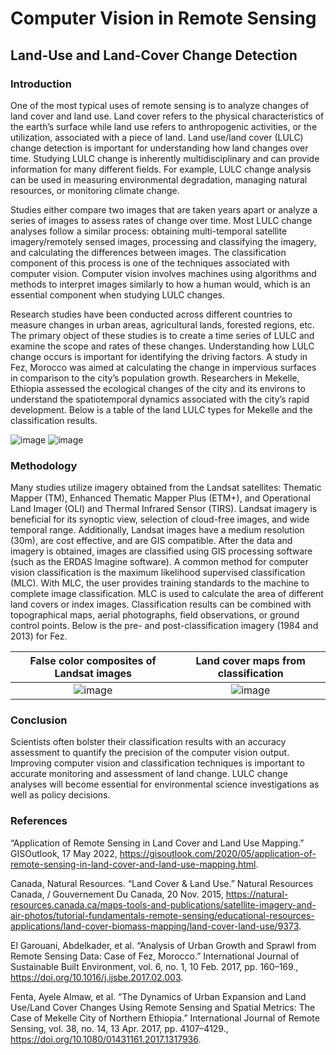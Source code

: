 # Computer Vision in Remote Sensing

## Land-Use and Land-Cover Change Detection

### Introduction

One of the most typical uses of remote sensing is to analyze changes of land cover and land use. Land cover refers to the physical characteristics of the earth’s surface while land use refers to anthropogenic activities, or the utilization, associated with a piece of land. Land use/land cover (LULC) change detection is important for understanding how land changes over time. Studying LULC change is inherently multidisciplinary and can provide information for many different fields. For example, LULC change analysis can be used in measuring environmental degradation, managing natural resources, or monitoring climate change. 

Studies either compare two images that are taken years apart or analyze a series of images to assess rates of change over time. Most LULC change analyses follow a similar process: obtaining multi-temporal satellite imagery/remotely sensed images, processing and classifying the imagery, and calculating the differences between images. The classification component of this process is one of the techniques associated with computer vision. Computer vision involves machines using algorithms and methods to interpret images similarly to how a human would, which is an essential component when studying LULC changes. 

Research studies have been conducted across different countries to measure changes in urban areas, agricultural lands, forested regions, etc. The primary object of these studies is to create a time series of LULC and examine the scope and rates of these changes. Understanding how LULC change occurs is important for identifying the driving factors. A study in Fez, Morocco was aimed at calculating the change in impervious surfaces in comparison to the city’s population growth. Researchers in Mekelle, Ethiopia assessed the ecological changes of the city and its environs to understand the spatiotemporal dynamics associated with the city’s rapid development. Below is a table of the land LULC types for Mekelle and the classification results.

![image](https://user-images.githubusercontent.com/127627133/234779767-4869b1b6-261d-49c8-a134-ebfc95085258.png)
![image](https://user-images.githubusercontent.com/127627133/234779797-bc8fed15-2795-481a-9d22-1acc7b0cdc59.png)


### Methodology

Many studies utilize imagery obtained from the Landsat satellites: Thematic Mapper (TM), Enhanced Thematic Mapper Plus (ETM+), and Operational Land Imager (OLI) and Thermal Infrared Sensor (TIRS). Landsat imagery is beneficial for its synoptic view, selection of cloud-free images, and wide temporal range. Additionally, Landsat images have a medium resolution (30m), are cost effective, and are GIS compatible. After the data and imagery is obtained, images are classified using GIS processing software (such as the ERDAS Imagine software). A common method for computer vision classification is the maximum likelihood supervised classification (MLC). With MLC, the user provides training standards to the machine to complete image classification. MLC is used to calculate the area of different land covers or index images. Classification results can be combined with topographical maps, aerial photographs, field observations, or ground control points. Below is the pre- and post-classification imagery (1984 and 2013) for Fez.  

False color composites of Landsat images             |  Land cover maps from classification
:-------------------------:|:-------------------------:
![image](https://user-images.githubusercontent.com/127627133/234781132-83e5ff53-0e7c-4b36-a81e-04b6d2a1bdb0.png)  |  ![image](https://user-images.githubusercontent.com/127627133/234781195-78c43a83-e148-4202-86fb-194f0d65a8ae.png)


### Conclusion

Scientists often bolster their classification results with an accuracy assessment to quantify the precision of the computer vision output. Improving computer vision and classification techniques is important to accurate monitoring and assessment of land change. LULC change analyses will become essential for environmental science investigations as well as policy decisions. 

### References

“Application of Remote Sensing in Land Cover and Land Use Mapping.” GISOutlook, 17 May 2022, https://gisoutlook.com/2020/05/application-of-remote-sensing-in-land-cover-and-land-use-mapping.html.

Canada, Natural Resources. “Land Cover & Land Use.” Natural Resources Canada, / Gouvernement Du Canada, 20 Nov. 2015, https://natural-resources.canada.ca/maps-tools-and-publications/satellite-imagery-and-air-photos/tutorial-fundamentals-remote-sensing/educational-resources-applications/land-cover-biomass-mapping/land-cover-land-use/9373.

El Garouani, Abdelkader, et al. “Analysis of Urban Growth and Sprawl from Remote Sensing Data: Case of Fez, Morocco.” International Journal of Sustainable Built Environment, vol. 6, no. 1, 10 Feb. 2017, pp. 160–169., https://doi.org/10.1016/j.ijsbe.2017.02.003. 

Fenta, Ayele Almaw, et al. “The Dynamics of Urban Expansion and Land Use/Land Cover Changes Using Remote Sensing and Spatial Metrics: The Case of Mekelle City of Northern Ethiopia.” International Journal of Remote Sensing, vol. 38, no. 14, 13 Apr. 2017, pp. 4107–4129., https://doi.org/10.1080/01431161.2017.1317936.   
